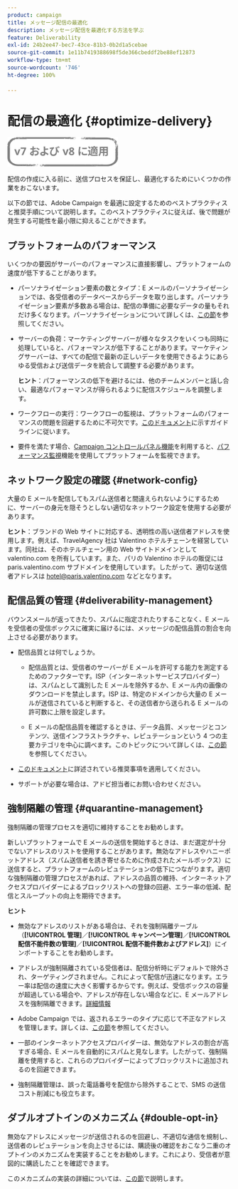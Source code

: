 ```yaml
---
product: campaign
title: メッセージ配信の最適化
description: メッセージ配信を最適化する方法を学ぶ
feature: Deliverability
exl-id: 24b2ee47-bec7-43ce-81b3-0b2d1a5cebae
source-git-commit: 1e11b7419388698f5de366cbeddf2be88ef12873
workflow-type: tm+mt
source-wordcount: '746'
ht-degree: 100%

---
```


# 配信の最適化 {#optimize-delivery}

![](../../assets/common.svg)

配信の作成に入る前に、送信プロセスを保証し、最適化するためにいくつかの作業をおこないます。

以下の節では、Adobe Campaign を最適に設定するためのベストプラクティスと推奨手順について説明します。このベストプラクティスに従えば、後で問題が発生する可能性を最小限に抑えることができます。

## プラットフォームのパフォーマンス

いくつかの要因がサーバーのパフォーマンスに直接影響し、プラットフォームの速度が低下することがあります。

* パーソナライゼーション要素の数とタイプ：E メールのパーソナライゼーションでは、各受信者のデータベースからデータを取り出します。パーソナライゼーション要素が多数ある場合は、配信の準備に必要なデータの量もそれだけ多くなります。パーソナライゼーションについて詳しくは、[この節](about-personalization.md)を参照してください。

* サーバーの負荷：マーケティングサーバーが様々なタスクをいくつも同時に処理していると、パフォーマンスが低下することがあります。マーケティングサーバーは、すべての配信で最新の正しいデータを使用できるようにあらゆる受信および送信データを統合して調整する必要があります。

   **ヒント**：パフォーマンスの低下を避けるには、他のチームメンバーと話し合い、最適なパフォーマンスが得られるように配信スケジュールを調整します。

* ワークフローの実行：ワークフローの監視は、プラットフォームのパフォーマンスの問題を回避するために不可欠です。[このドキュメント](../../workflow/using/workflow-best-practices.md#execution-and-performance)に示すガイドラインに従います。

* 要件を満たす場合、[Campaign コントロールパネル機能](https://experienceleague.adobe.com/docs/control-panel/using/discover-control-panel/key-features.html?lang=ja)を利用すると、[パフォーマンス監視](https://experienceleague.adobe.com/docs/control-panel/using/performance-monitoring/about-performance-monitoring.html?lang=ja)機能を使用してプラットフォームを監視できます。

## ネットワーク設定の確認 {#network-config}

大量の E メールを配信してもスパム送信者と間違えられないようにするために、サーバーの身元を隠そうとしない適切なネットワーク設定を使用する必要があります。

**ヒント**：ブランドの Web サイトに対応する、透明性の高い送信者アドレスを使用します。例えば、TravelAgency 社は Valentino ホテルチェーンを経営しています。同社は、そのホテルチェーン用の Web サイトドメインとして valentino.com を所有しています。また、パリの Valentino ホテルの販促には paris.valentino.com サブドメインを使用しています。したがって、適切な送信者アドレスは hotel@paris.valentino.com などとなります。

## 配信品質の管理 {#deliverability-management}

バウンスメールが返ってきたり、スパムに指定されたりすることなく、E メールを受信者の受信ボックスに確実に届けるには、メッセージの配信品質の割合を向上させる必要があります。

* 配信品質とは何でしょうか。

   * 配信品質とは、受信者のサーバーが E メールを許可する能力を測定するためのファクターです。ISP（インターネットサービスプロバイダー）は、スパムとして識別した E メールを除外するか、E メール内の画像のダウンロードを禁止します。ISP は、特定のドメインから大量の E メールが送信されていると判断すると、その送信者から送られる E メールの許可数に上限を設定します。

   * E メールの配信品質を確認するときは、データ品質、メッセージとコンテンツ、送信インフラストラクチャ、レピュテーションという 4 つの主要カテゴリを中心に調べます。このトピックについて詳しくは、[この節](about-deliverability.md)を参照してください。

* [このドキュメント](about-deliverability.md)に詳述されている推奨事項を適用してください。

* サポートが必要な場合は、アドビ担当者にお問い合わせください。

## 強制隔離の管理 {#quarantine-management}

強制隔離の管理プロセスを適切に維持することをお勧めします。

新しいプラットフォームで E メールの送信を開始するときは、まだ選定が十分でないアドレスのリストを使用することがあります。無効なアドレスやハニーポットアドレス（スパム送信者を誘き寄せるために作成されたメールボックス）に送信すると、プラットフォームのレピュテーションの低下につながります。適切な強制隔離の管理プロセスがあれば、アドレスの品質の維持、インターネットアクセスプロバイダーによるブロックリストへの登録の回避、エラー率の低減、配信とスループットの向上を期待できます。

**ヒント**

* 無効なアドレスのリストがある場合は、それを強制隔離テーブル（**[!UICONTROL 管理]**／**[!UICONTROL キャンペーン管理]**／**[!UICONTROL 配信不能件数の管理]**／**[!UICONTROL 配信不能件数およびアドレス]**）にインポートすることをお勧めします。

* アドレスが強制隔離されている受信者は、配信分析時にデフォルトで除外され、ターゲティングされません。これによって配信が迅速になります。エラー率は配信の速度に大きく影響するからです。例えば、受信ボックスの容量が超過している場合や、アドレスが存在しない場合などに、E メールアドレスを強制隔離できます。[詳細情報](#identifying-quarantined-addresses-for-a-delivery)

* Adobe Campaign では、返されるエラーのタイプに応じて不正なアドレスを管理します。詳しくは、[この節](understanding-quarantine-management.md)を参照してください。


* 一部のインターネットアクセスプロバイダーは、無効なアドレスの割合が高すぎる場合、E メールを自動的にスパムと見なします。したがって、強制隔離を使用すると、これらのプロバイダーによってブロックリストに追加されるのを回避できます。

* 強制隔離管理は、誤った電話番号を配信から除外することで、SMS の送信コスト削減にも役立ちます。

## ダブルオプトインのメカニズム {#double-opt-in}

無効なアドレスにメッセージが送信されるのを回避し、不適切な通信を規制し、送信者のレピュテーションを向上させるには、購読後の確認をおこなう二重のオプトインのメカニズムを実装することをお勧めします。これにより、受信者が意図的に購読したことを確認できます。

このメカニズムの実装の詳細については、[この節](../../web/using/use-cases--web-forms.md)で説明します。
